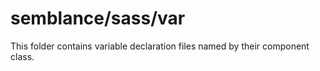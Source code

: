 # semblance/sass/var

This folder contains variable declaration files named by their component class.
